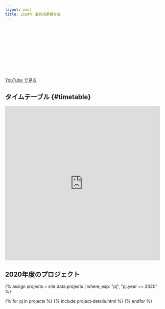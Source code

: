 ```yaml
---
layout: post
title: 2020年 最終成果報告会
---
```


<br>

<div class='youtube'>
  <iframe frameborder="0" class="lazyload" allowfullscreen="" data-src="//www.youtube.com/embed/EHVEdDCz9IA?list=PLNObH2jlC6le90M-WYLJFyl6McNd0kxcB"></iframe>
</div>

<div style='display: flex; flex-wrap: wrap'>
  <a href="https://www.youtube.com/playlist?list=PLNObH2jlC6le90M-WYLJFyl6McNd0kxcB" class="button">YouTube で見る</a>
  
  <!--
  <a href="https://twitter.com/hashtag/%E6%9C%AA%E8%B8%8F%E3%82%B8%E3%83%A5%E3%83%8B%E3%82%A2" class="button" target="_blank" rel='noopener'>Twitterハッシュタグ<br>『#未踏ジュニア』を見る</a>

  <a href="https://twitter.com/intent/tweet?hashtags=%E6%9C%AA%E8%B8%8F%E3%82%B8%E3%83%A5%E3%83%8B%E3%82%A2&&url=https://jr.mitou.org/final&lang=jp&related=mitoujr" class="button" target="_blank" rel='noopener'>『#未踏ジュニア』で<br>ツイートする</a>
  -->
</div>


## タイムテーブル {#timetable}

<iframe class="airtable-embed" src="https://airtable.com/embed/shra9Q7wywdIuiOwB?backgroundColor=gray&blocks=hide" frameborder="0" onmousewheel="" width="100%" height="500" style="background: transparent; border: 1px solid #ccc;"></iframe>

<div id='projects'></div>

## 2020年度のプロジェクト

{% assign projects = site.data.projects | where_exp: "pj", "pj.year == 2020" %}
<div class="projects flex">
  {% for pj in projects %}
    {% include project-details.html %}
  {% endfor %}
</div>
